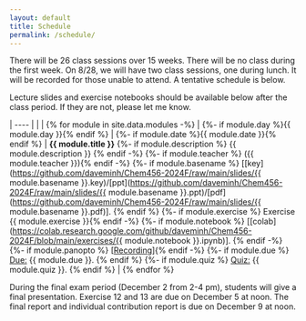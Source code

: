 ```yaml
---
layout: default
title: Schedule
permalink: /schedule/
---
```


There will be 26 class sessions over 15 weeks. There will be no class during the first week. On 8/28, we will have two class sessions, one during lunch. It will be recorded for those unable to attend.  A tentative schedule is below.

Lecture slides and exercise notebooks should be available below after the class period. If they are not, please let me know.

| ---- | | |
{% for module in site.data.modules -%} |
{%- if module.day %}{{ module.day }}{% endif %} |
{%- if module.date %}{{ module.date }}{% endif %} | <b>{{ module.title }}</b>
{%- if module.description %} {{ module.description }} {% endif -%}
{%- if module.teacher %} ({{ module.teacher }}){% endif -%}
{%- if module.basename %} [[key](https://github.com/daveminh/Chem456-2024F/raw/main/slides/{{ module.basename }}.key)/[ppt](https://github.com/daveminh/Chem456-2024F/raw/main/slides/{{ module.basename }}.ppt)/[pdf](https://github.com/daveminh/Chem456-2024F/raw/main/slides/{{ module.basename }}.pdf)]. {% endif %}
{%- if module.exercise %} Exercise {{ module.exercise }}{% endif -%}
{%- if module.notebook %} [[colab](https://colab.research.google.com/github/daveminh/Chem456-2024F/blob/main/exercises/{{ module.notebook }}.ipynb)]. {% endif -%}
{%- if module.panopto %} [[Recording](https://iit.hosted.panopto.com/Panopto/Pages/Viewer.aspx?id={{module.panopto}})]{% endif -%}
{%- if module.due %} <u>Due:</u> {{ module.due }}. {% endif %}
{%- if module.quiz %} <u>Quiz:</u> {{ module.quiz }}. {% endif %} |
{% endfor %}

During the final exam period (December 2 from 2-4 pm), students will give a final presentation. Exercise 12 and 13 are due on December 5 at noon. The final report and individual contribution report is due on December 9 at noon.